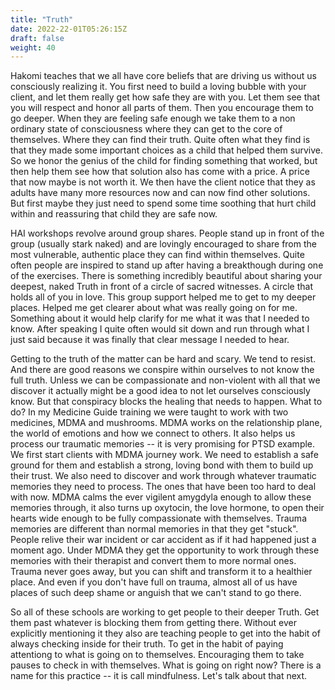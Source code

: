 ```yaml
---
title: "Truth"
date: 2022-22-01T05:26:15Z
draft: false
weight: 40
---
```

Hakomi teaches that we all have core beliefs that are driving us without us consciously realizing it. You first need to build a loving bubble with your client, and let them really get how safe they are with you. Let them see that you will respect and honor all parts of them. Then you encourage them to go deeper. When they are feeling safe enough we take them to a non ordinary state of consciousness where they can get to the core of themselves.  Where they can find their truth. Quite often what they find is that they made some important choices as a child that helped them survive. So we honor the genius of the child for finding something that worked, but then help them see how that solution also has come with a price. A price that now maybe is not worth it. We then have the client notice that they as adults have many more resources now and can now find other solutions. But first maybe they just need to spend some time soothing that hurt child within and reassuring that child they are safe now.

HAI workshops revolve around group shares. People stand up in front of the group (usually stark naked) and are lovingly encouraged to share from the most vulnerable, authentic place they can find within themselves. Quite often people are inspired to stand up after having a breakthough during one of the exercises. There is something incredibly beautiful about sharing your deepest, naked Truth in front of a circle of sacred witnesses. A circle that holds all of you in love. This group support helped me to get to my deeper places. Helped me get clearer about what was really going on for me. Something about it would help clarify for me what it was that I needed to know. After speaking I quite often would sit down and run through what I just said because it was finally that clear message I needed to hear.  

Getting to the truth of the matter can be hard and scary. We tend to resist. And there are good reasons we conspire within ourselves to not know the full truth. Unless we can be compassionate and non-violent with all that we discover it actually might be a good idea to not let ourselves consciously know. But that conspiracy blocks the healing that needs to happen. What to do? In my Medicine Guide training we were taught to work with two medicines, MDMA and mushrooms. MDMA works on the relationship plane, the world of emotions and how we connect to others. It also helps us process our traumatic memories -- it is very promising for PTSD example. We first start clients with MDMA journey work. We need to establish a safe ground for them and establish a strong, loving bond with them to build up their trust. We also need to discover and work through whatever traumatic memories they need to process. The ones that have been too hard to deal with now. MDMA calms the ever vigilent amygdyla enough to allow these memories through, it also turns up oxytocin, the love hormone, to open their hearts wide enough to be fully compassionate with themselves. Trauma memories are different than normal memories in that they get "stuck". People relive their war incident or car accident as if it had happened just a moment ago. Under MDMA they get the opportunity to work through these memories with their therapist and convert them to more normal ones. Trauma never goes away, but you can shift and transform it to a healthier place. And even if you don't have full on trauma, almost all of us have places of such deep shame or anguish that we can't stand to go there.

So all of these schools are working to get people to their deeper Truth. Get them past whatever is blocking them from getting there. Without ever explicitly mentioning it they also are teaching people to get into the habit of always checking inside for their truth. To get in the habit of paying attentiong to what is going on to themselves. Encouraging them to take pauses to check in with themselves. What is going on right now? There is a name for this practice -- it is call mindfulness. Let's talk about that next.
